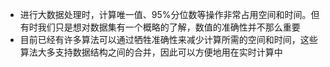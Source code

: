 - 进行大数据处理时，计算唯一值、95%分位数等操作非常占用空间和时间。但有时我们只是想对数据集有一个概略的了解，数值的准确性并不那么重要
- 目前已经有许多算法可以通过牺牲准确性来减少计算所需的空间和时间，这些算法大多支持数据结构之间的合并，因此可以方便地用在实时计算中
